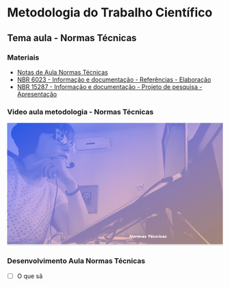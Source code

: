 # Metodologia do Trabalho Científico
## Tema aula - Normas Técnicas

### Materiais
- [Notas de Aula Normas Técnicas](normas_tecnicas_referencias.pdf)
- [NBR 6023 - Informação e documentação - Referências - Elaboração](abntnbr6023.pdf)
- [NBR 15287 - Informação e documentação - Projeto de pesquisa - Apresentação](NBR_15287.doc)


### Video aula metodologia -  Normas Técnicas
[![Normas Técnicas](capa_14.png)](https://youtu.be/VPhctN_-y8w)


### Desenvolvimento Aula Normas Técnicas

- [ ]  O que sã
